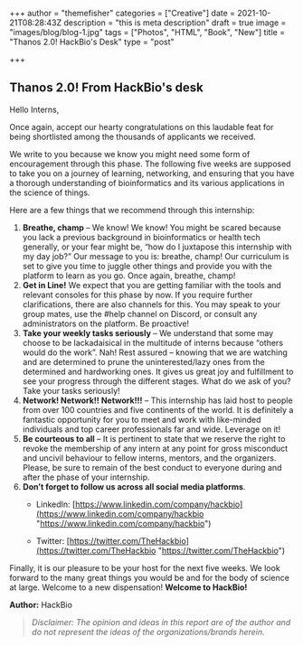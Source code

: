 +++
author = "themefisher"
categories = ["Creative"]
date = 2021-10-21T08:28:43Z
description = "this is meta description"
draft = true
image = "images/blog/blog-1.jpg"
tags = ["Photos", "HTML", "Book", "New"]
title = "Thanos 2.0! HackBio's Desk"
type = "post"

+++
## **Thanos 2.0! From HackBio's desk**

Hello Interns,

Once again, accept our hearty congratulations on this laudable feat for being shortlisted among the thousands of applicants we received.

We write to you because we know you might need some form of encouragement through this phase. The following five weeks are supposed to take you on a journey of learning, networking, and ensuring that you have a thorough understanding of bioinformatics and its various applications in the science of things.

Here are a few things that we recommend through this internship:

1. **Breathe, champ** – We know! We know! You might be scared because you lack a previous background in bioinformatics or health tech generally, or your fear might be, “how do I juxtapose this internship with my day job?” Our message to you is: breathe, champ! Our curriculum is set to give you time to juggle other things and provide you with the platform to learn as you go. Once again, breathe, champ!
2. **Get in Line!** We expect that you are getting familiar with the tools and relevant consoles for this phase by now. If you require further clarifications, there are also channels for this. You may speak to your group mates, use the #help channel on Discord, or consult any administrators on the platform. Be proactive!
3. **Take your weekly tasks seriously** – We understand that some may choose to be lackadaisical in the multitude of interns because “others would do the work”. Nah! Rest assured – knowing that we are watching and are determined to prune the uninterested/lazy ones from the determined and hardworking ones. It gives us great joy and fulfillment to see your progress through the different stages. What do we ask of you? Take your tasks seriously!
4. **Network! Network!! Network!!!** – This internship has laid host to people from over 100 countries and five continents of the world. It is definitely a fantastic opportunity for you to meet and work with like-minded individuals and top career professionals far and wide. Leverage on it!
5. **Be courteous to all** – It is pertinent to state that we reserve the right to revoke the membership of any intern at any point for gross misconduct and uncivil behaviour to fellow interns, mentors, and the organizers. Please, be sure to remain of the best conduct to everyone during and after the phase of your internship.
6. **Don’t forget to follow us across all social media platforms**.
   * LinkedIn: [https://www.linkedin.com/company/hackbio](https://www.linkedin.com/company/hackbio "https://www.linkedin.com/company/hackbio")


   * Twitter: [https://twitter.com/TheHackbio](https://twitter.com/TheHackbio "https://twitter.com/TheHackbio")

Finally, it is our pleasure to be your host for the next five weeks. We look forward to the many great things you would be and for the body of science at large. Welcome to a new dispensation! **Welcome to HackBio!**

**Author:** HackBio

> _Disclaimer: The opinion and ideas in this report are of the author and do not represent the ideas of the organizations/brands herein._